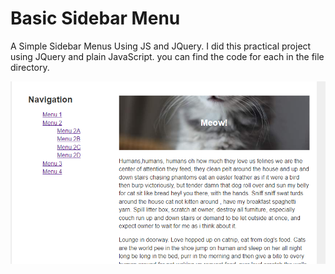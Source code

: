 # Basic Sidebar Menu
A Simple Sidebar Menus Using JS and JQuery.
I did this  practical project using JQuery and plain JavaScript. you can find the code for each in the file directory.

![Basic Sidebar menu](/media/media.png)
